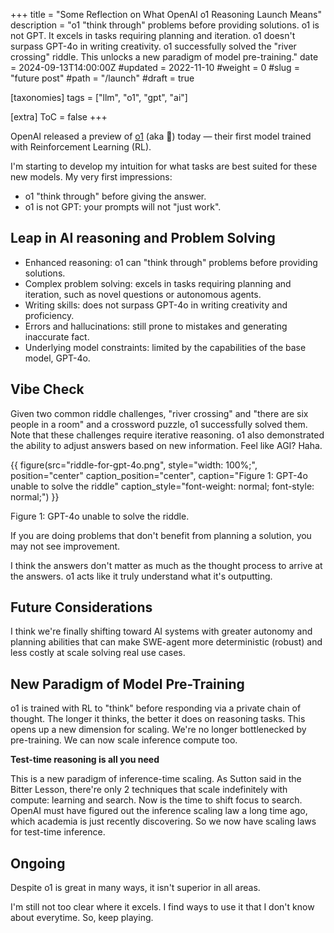 +++
title = "Some Reflection on What OpenAI o1 Reasoning Launch Means"
description = "o1 \"think through\" problems before providing solutions. o1 is not GPT. It excels in tasks requiring planning and iteration. o1 doesn't surpass GPT-4o in writing creativity. o1 successfully solved the \"river crossing\" riddle. This unlocks a new paradigm of model pre-training."
date = 2024-09-13T14:00:00Z
#updated = 2022-11-10
#weight = 0
#slug = "future post"
#path = "/launch"
#draft = true

[taxonomies]
tags = ["llm", "o1", "gpt", "ai"]

[extra]
ToC = false
+++

OpenAI released a preview of [o1](https://openai.com/o1/) (aka 🍓) today — their first model trained with Reinforcement Learning (RL).

I'm starting to develop my intuition for what tasks are best suited for these new models. My very first impressions:
- o1 "think through" before giving the answer.
- o1 is not GPT: your prompts will not "just work".

## Leap in AI reasoning and Problem Solving

- Enhanced reasoning: o1 can "think through" problems before providing solutions.
- Complex problem solving: excels in tasks requiring planning and iteration, such as novel questions or autonomous agents.
- Writing skills: does not surpass GPT-4o in writing creativity and proficiency.
- Errors and hallucinations: still prone to mistakes and generating inaccurate fact.
- Underlying model constraints: limited by the capabilities of the base model, GPT-4o.

## Vibe Check

Given two common riddle challenges, "river crossing" and "there are six people in a room" and a crossword puzzle, o1 successfully solved them. Note that these challenges require iterative reasoning. o1 also demonstrated the ability to adjust answers based on new information. Feel like AGI? Haha.

{{ figure(src="riddle-for-gpt-4o.png",
       style="width: 100%;",
       position="center"
       caption_position="center",
       caption="Figure 1: GPT-4o unable to solve the riddle"
       caption_style="font-weight: normal; font-style: normal;") }}

Figure 1: GPT-4o unable to solve the riddle.

If you are doing problems that don't benefit from planning a solution, you may not see improvement.

I think the answers don't matter as much as the thought process to arrive at the answers. o1 acts like it truly understand what it's outputting.

## Future Considerations

I think we're finally shifting toward AI systems with greater autonomy and planning abilities that can make SWE-agent more deterministic (robust) and less costly at scale solving real use cases.

## New Paradigm of Model Pre-Training

o1 is trained with RL to "think" before responding via a private chain of thought. The longer it thinks, the better it does on reasoning tasks. This opens up a new dimension for scaling. We're no longer bottlenecked by pre-training. We can now scale inference compute too.

**Test-time reasoning is all you need**

This is a new paradigm of inference-time scaling. As Sutton said in the Bitter Lesson, there're only 2 techniques that scale indefinitely with compute: learning and search. Now is the time to shift focus to search. OpenAI must have figured out the inference scaling law a long time ago, which academia is just recently discovering. So we now have scaling laws for test-time inference.

## Ongoing

Despite o1 is great in many ways, it isn't superior in all areas.

I'm still not too clear where it excels. I find ways to use it that I don't know about everytime. So, keep playing.
